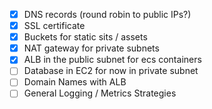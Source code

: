 - [x] DNS records (round robin to public IPs?)
- [x] SSL certificate
- [x] Buckets for static sits / assets
- [x] NAT gateway for private subnets
- [x] ALB in the public subnet for ecs containers
- [ ] Database in EC2 for now in private subnet
- [ ] Domain Names with ALB
- [ ] General Logging / Metrics Strategies
